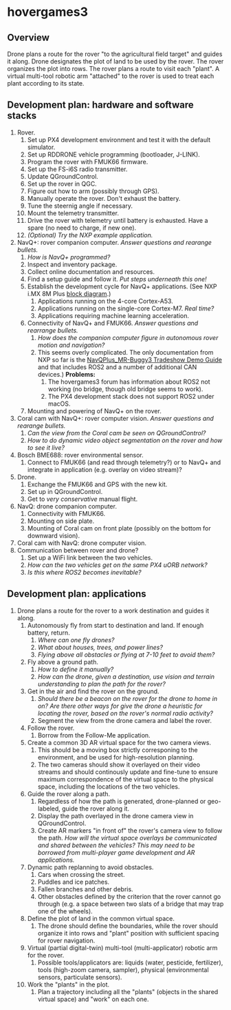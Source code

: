 # hovergames3

## Overview

Drone plans a route for the rover "to the agricultural field target" and guides it along. Drone designates the plot of land to be used by the rover. The rover organizes the plot into rows. The rover plans a route to visit each "plant". A virtual multi-tool robotic arm "attached" to the rover is used to treat each plant according to its state.

## Development plan: hardware and software stacks

1. Rover.
   1. Set up PX4 development environment and test it with the default simulator.
   2. Set up RDDRONE vehicle programming (bootloader, J-LINK).
   3. Program the rover with FMUK66 firmware.
   4. Set up the FS-i6S radio transmitter.
   7. Update QGroundControl.
   5. Set up the rover in QGC.
   6. Figure out how to arm (possibly through GPS).
   8. Manually operate the rover. Don't exhaust the battery.
   9. Tune the steernig angle if necessary.
   10. Mount the telemetry transmitter.
   11. Drive the rover with telemetry until battery is exhausted. Have a spare (no need to charge, if new one).
   12. _(Optional) Try the NXP example application._
2. NavQ+: rover companion computer. _Answer questions and rearange bullets._
   1. _How is NavQ+ programmed?_
   2. Inspect and inventory package.
   3. Collect online documentation and resources.
   4. Find a setup guide and follow it. _Put steps underneath this one!_
   5. Establish the development cycle for NavQ+ applications. (See NXP i.MX 8M Plus [block diagram](https://www.nxp.com/products/processors-and-microcontrollers/arm-processors/i-mx-applications-processors/i-mx-8-applications-processors/i-mx-8m-plus-arm-cortex-a53-machine-learning-vision-multimedia-and-industrial-iot:IMX8MPLUS).)
      1. Applications running on the 4-core Cortex-A53.
      2. Applications running on the single-core Cortex-M7. _Real time?_
      3. Applications requiring machine learning acceleration. 
   7. Connectivity of NavQ+ and FMUK66. _Answer questions and rearrange bullets._
      1. _How does the companion computer figure in autonomous rover motion and navigation?_
      2. This seems overly complicated. The only documentation from NXP so far is the [NavQPlus_MR-Buggy3 Tradeshow Demo Guide](https://nxp.gitbook.io/8mpnavq/mr-buggy3-demo/mr-buggy3-demo-guide) and that includes ROS2 and a number of additional CAN devices.) __Problems:__
         1. The hovergames3 forum has information about ROS2 not working (no bridge, though old bridge seems to work).
         2. The PX4 development stack does not support ROS2 under macOS.
   8. Mounting and powering of NavQ+ on the rover.
3. Coral cam with NavQ+: rover computer vision. _Answer questions and rearange bullets._ 
   1. _Can the view from the Coral cam be seen on QGroundControl?_
   2. _How to do dynamic video object segmentation on the rover and how to see it live?_
4. Bosch BME688: rover environmental sensor.
   1. Connect to FMUK66 (and read through telemetry?) or to NavQ+ and integrate in application (e.g. overlay on video stream)?
5. Drone.
   1. Exchange the FMUK66 and GPS with the new kit.
   2. Set up in QGroundControl.
   3. Get to _very conservative_ manual flight.
6. NavQ: drone companion computer.
   1. Connectivity with FMUK66.
   2. Mounting on side plate.
   3. Mounting of Coral cam on front plate (possibly on the bottom for downward vision).
8. Coral cam with NavQ: drone computer vision.
9. Communication between rover and drone?
   1. Set up a WiFi link between the two vehicles.
   2. _How can the two vehicles get on the same PX4 uORB network?_
   3. _Is this where ROS2 becomes inevitable?_

## Development plan: applications

1. Drone plans a route for the rover to a work destination and guides it along.
   1. Autonomously fly from start to destination and land. If enough battery, return. 
      1. _Where can one fly drones?_
      2. _What about houses, trees, and power lines?_
      3. _Flying above all obstacles or flying at 7-10 feet to avoid them?_
   2. Fly above a ground path.
      1. _How to define it manually?_
      2. _How can the drone, given a destination, use vision and terrain understanding to plan the path for the rover?_
   3. Get in the air and find the rover on the ground.
      1. _Should there be a beacon on the rover for the drone to home in on? Are there other ways for give the drone a heuristic for locating the rover, based on the rover's normal radio activity?_
      2. Segment the view from the drone camera and label the rover.
   4. Follow the rover.
      1. Borrow from the Follow-Me application.
   5. Create a common 3D AR virtual space for the two camera views.
      1. This should be a moving box strictly corresponing to the environment, and be used for high-resolution planning.
      2. The two cameras should show it overlayed on their video streams and should continously update and fine-tune to ensure maximum correspondence of the virtual space to the physical space, including the locations of the two vehicles.
   7. Guide the rover along a path.
      1. Regardless of how the path is generated, drone-planned or geo-labeled, guide the rover along it.
      2. Display the path overlayed in the drone camera view in QGroundControl.
      3. Create AR markers "in front of" the rover's camera view to follow the path. _How will the virtual space overlays be communicated and shared between the vehicles? This may need to be borrowed from multi-player game development and AR applications._
   8. Dynamic path replanning to avoid obstacles.
      1. Cars when crossing the street.
      2. Puddles and ice patches.
      3. Fallen branches and other debris.
      4. Other obstacles defined by the criterion that the rover cannot go through (e.g. a space between two slats of a bridge that may trap one of the wheels).
   9. Define the plot of land in the common virtual space.
      1. The drone should define the boundaries, while the rover should organize it into rows and "plant" position with sufficient spacing for rover navigation.
   10. Virtual (partial digital-twin) multi-tool (multi-applicator) robotic arm for the rover.
       1. Possible tools/applicators are: liquids (water, pesticide, fertilizer), tools (high-zoom camera, sampler), physical (environmental sensors, particulate sensors).
   12. Work the "plants" in the plot.
       1. Plan a trajectory including all the "plants" (objects in the shared virtual space) and "work" on each one.
